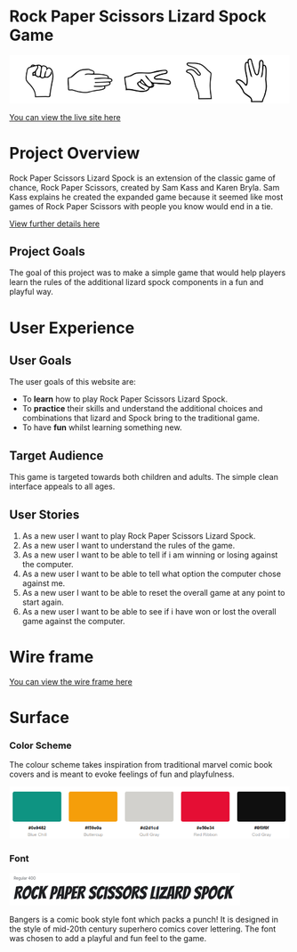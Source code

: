 # Rock Paper Scissors Lizard Spock Game

![Rock Paper Scissors Lizard Spock](docs/readme/readme-header.png)

[You can view the live site here](https://r3b3l-dev.github.io/paper-scissors-rock-lizard-spock/)


# Project Overview

Rock Paper Scissors Lizard Spock is an extension of the classic game of chance, Rock Paper Scissors, created by Sam Kass and Karen Bryla. Sam Kass explains he created the expanded game because it seemed like most games of Rock Paper Scissors with people you know would end in a tie.

[View further details here](https://the-big-bang-theory.com/rock-paper-scissors-lizard-spock/)

## Project Goals

The goal of this project was to make a simple game that would help players learn the rules of the additional lizard spock components in a fun and playful way.

# User Experience

## User Goals

The user goals of this website are:
- To **learn** how to play Rock Paper Scissors Lizard Spock.
- To **practice** their skills and understand the additional choices and combinations that lizard and Spock bring to the traditional game.
- To have **fun** whilst learning something new.

## Target Audience

This game is targeted towards both children and adults. The simple clean interface appeals to all ages.

## User Stories

1. As a new user I want to play Rock Paper Scissors Lizard Spock.
2. As a new user I want to understand the rules of the game.
3. As a new user I want to be able to tell if i am winning or losing against the computer.
4. As a new user I want to be able to tell what option the computer chose against me.
5. As a new user I want to be able to reset the overall game at any point to start again.
6. As a new user I want to be able to see if i have won or lost the overall game against the computer.

# Wire frame
[You can view the wire frame here](docs/wireframes/wireframe.png)

# Surface
### Color Scheme

The colour scheme takes inspiration from traditional marvel comic book covers and is meant to evoke feelings of fun and playfulness.

![](docs/readme/site-palette.png)

### Font

![Rock Paper Scissors Lizard Spock](docs/readme/font-readme.png)

Bangers is a comic book style font which packs a punch! It is designed in the style of mid-20th century superhero comics cover lettering. The font was chosen to add a playful and fun feel to the game.